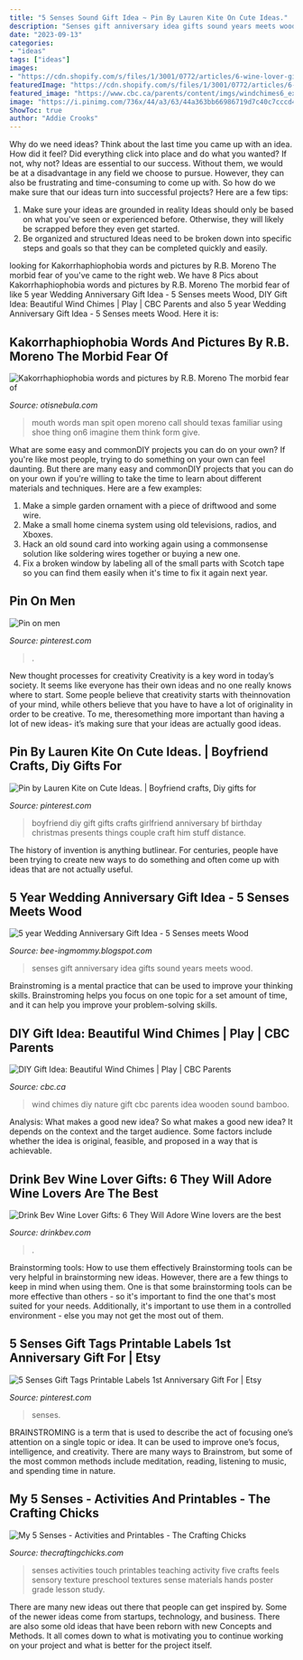 ```yaml
---
title: "5 Senses Sound Gift Idea ~ Pin By Lauren Kite On Cute Ideas."
description: "Senses gift anniversary idea gifts sound years meets wood"
date: "2023-09-13"
categories:
- "ideas"
tags: ["ideas"]
images:
- "https://cdn.shopify.com/s/files/1/3001/0772/articles/6-wine-lover-gifts-they-will-adore-124422_1200x1200.jpg?v=1618094905"
featuredImage: "https://cdn.shopify.com/s/files/1/3001/0772/articles/6-wine-lover-gifts-they-will-adore-124422_1200x1200.jpg?v=1618094905"
featured_image: "https://www.cbc.ca/parents/content/imgs/windchimes6_ext.jpg"
image: "https://i.pinimg.com/736x/44/a3/63/44a363bb66986719d7c40c7cccd47997.jpg"
ShowToc: true
author: "Addie Crooks"
---
```



Why do we need ideas?
Think about the last time you came up with an idea. How did it feel? Did everything click into place and do what you wanted? If not, why not?
Ideas are essential to our success. Without them, we would be at a disadvantage in any field we choose to pursue. However, they can also be frustrating and time-consuming to come up with. So how do we make sure that our ideas turn into successful projects? Here are a few tips: 

1) Make sure your ideas are grounded in reality 
Ideas should only be based on what you've seen or experienced before. Otherwise, they will likely be scrapped before they even get started. 
2) Be organized and structured 
Ideas need to be broken down into specific steps and goals so that they can be completed quickly and easily.

	

		
looking for Kakorrhaphiophobia words and pictures by R.B. Moreno The morbid fear of you've came to the right web. We have 8 Pics about Kakorrhaphiophobia words and pictures by R.B. Moreno The morbid fear of like 5 year Wedding Anniversary Gift Idea - 5 Senses meets Wood, DIY Gift Idea: Beautiful Wind Chimes | Play | CBC Parents and also 5 year Wedding Anniversary Gift Idea - 5 Senses meets Wood. Here it is:
		
    
## Kakorrhaphiophobia Words And Pictures By R.B. Moreno The Morbid Fear Of

<img loading=lazy src="http://www.otisnebula.com/otisnebula/ON6_RBMoreno_files/15-DSC_0503.jpg" onerror="this.onerror=null;this.src='https://tse1.mm.bing.net/th?id=OIP.ybZGiLFWeWBN1Uh5SJvLlgHaFk&amp;pid=15.1';" alt="Kakorrhaphiophobia words and pictures by R.B. Moreno The morbid fear of">

_Source: otisnebula.com_

>mouth words man spit open moreno call should texas familiar using shoe thing on6 imagine them think form give. 

	

What are some easy and commonDIY projects you can do on your own?
If you're like most people, trying to do something on your own can feel daunting. But there are many easy and commonDIY projects that you can do on your own if you're willing to take the time to learn about different materials and techniques. Here are a few examples:
1. Make a simple garden ornament with a piece of driftwood and some wire.
2. Make a small home cinema system using old televisions, radios, and Xboxes.
3. Hack an old sound card into working again using a commonsense solution like soldering wires together or buying a new one.
4. Fix a broken window by labeling all of the small parts with Scotch tape so you can find them easily when it's time to fix it again next year.

    
## Pin On Men

<img loading=lazy src="https://i.pinimg.com/736x/44/a3/63/44a363bb66986719d7c40c7cccd47997.jpg" onerror="this.onerror=null;this.src='https://tse4.mm.bing.net/th?id=OIP.KLoXlLXbGJO1kuGVOX0AWwHaLH&amp;pid=15.1';" alt="Pin on men">

_Source: pinterest.com_

>. 

	

New thought processes for creativity
Creativity is a key word in today’s society. It seems like everyone has their own ideas and no one really knows where to start. Some people believe that creativity starts with theinnovation of your mind, while others believe that you have to have a lot of originality in order to be creative. To me, theresomething more important than having a lot of new ideas- it’s making sure that your ideas are actually good ideas.

    
## Pin By Lauren Kite On Cute Ideas. | Boyfriend Crafts, Diy Gifts For

<img loading=lazy src="https://i.pinimg.com/originals/cd/09/ea/cd09eaead6ab01656bb8770ffe6d084b.jpg" onerror="this.onerror=null;this.src='https://tse4.mm.bing.net/th?id=OIP.bCwc9cJbsivLowVSnOkn_gHaJ4&amp;pid=15.1';" alt="Pin by Lauren Kite on Cute Ideas. | Boyfriend crafts, Diy gifts for">

_Source: pinterest.com_

>boyfriend diy gift gifts crafts girlfriend anniversary bf birthday christmas presents things couple craft him stuff distance. 

	

The history of invention is anything butlinear. For centuries, people have been trying to create new ways to do something and often come up with ideas that are not actually useful.

    
## 5 Year Wedding Anniversary Gift Idea - 5 Senses Meets Wood

<img loading=lazy src="https://1.bp.blogspot.com/-yJRdiwIjglo/XPVhulrNU1I/AAAAAAAAnJA/NtFqEQNoMUAbQjpxumw4neyMxEWxsQxEACKgBGAs/s1600/IMG_20190520_150917.jpg" onerror="this.onerror=null;this.src='https://tse2.mm.bing.net/th?id=OIP.4gh5xAUitzh9tY2N4pu1HwHaJ4&amp;pid=15.1';" alt="5 year Wedding Anniversary Gift Idea - 5 Senses meets Wood">

_Source: bee-ingmommy.blogspot.com_

>senses gift anniversary idea gifts sound years meets wood. 

	

Brainstroming is a mental practice that can be used to improve your thinking skills. Brainstroming helps you focus on one topic for a set amount of time, and it can help you improve your problem-solving skills.

    
## DIY Gift Idea: Beautiful Wind Chimes | Play | CBC Parents

<img loading=lazy src="https://www.cbc.ca/parents/content/imgs/windchimes6_ext.jpg" onerror="this.onerror=null;this.src='https://tse3.mm.bing.net/th?id=OIP.3A61GpeQfYj2Jh5bu0y9xgAAAA&amp;pid=15.1';" alt="DIY Gift Idea: Beautiful Wind Chimes | Play | CBC Parents">

_Source: cbc.ca_

>wind chimes diy nature gift cbc parents idea wooden sound bamboo. 

	

Analysis: What makes a good new idea?
So what makes a good new idea? It depends on the context and the target audience. Some factors include whether the idea is original, feasible, and proposed in a way that is achievable.

    
## Drink Bev Wine Lover Gifts: 6 They Will Adore Wine Lovers Are The Best

<img loading=lazy src="https://cdn.shopify.com/s/files/1/3001/0772/articles/6-wine-lover-gifts-they-will-adore-124422_1200x1200.jpg?v=1618094905" onerror="this.onerror=null;this.src='https://tse2.mm.bing.net/th?id=OIP.04axdIB38LFO8XshqHYmGgHaE8&amp;pid=15.1';" alt="Drink Bev Wine Lover Gifts: 6 They Will Adore Wine lovers are the best">

_Source: drinkbev.com_

>. 

	

Brainstorming tools: How to use them effectively
Brainstorming tools can be very helpful in brainstorming new ideas. However, there are a few things to keep in mind when using them. One is that some brainstorming tools can be more effective than others - so it's important to find the one that's most suited for your needs. Additionally, it's important to use them in a controlled environment - else you may not get the most out of them.

    
## 5 Senses Gift Tags Printable Labels 1st Anniversary Gift For | Etsy

<img loading=lazy src="https://i.pinimg.com/736x/ce/09/ce/ce09ceed5cfb377f2765f81221e89bf7.jpg" onerror="this.onerror=null;this.src='https://tse3.mm.bing.net/th?id=OIP.NZb7Lnn13Yg7TNOz-d15ugHaKe&amp;pid=15.1';" alt="5 Senses Gift Tags Printable Labels 1st Anniversary Gift For | Etsy">

_Source: pinterest.com_

>senses. 

	

BRAINSTROMING is a term that is used to describe the act of focusing one’s attention on a single topic or idea. It can be used to improve one’s focus, intelligence, and creativity. There are many ways to Brainstrom, but some of the most common methods include meditation, reading, listening to music, and spending time in nature.

    
## My 5 Senses - Activities And Printables - The Crafting Chicks

<img loading=lazy src="http://thecraftingchicks.com/wp-content/uploads/2015/08/IMG_0479.jpg" onerror="this.onerror=null;this.src='https://tse1.mm.bing.net/th?id=OIP.90Rjz9Wi1iQzuNBrQGstEgHaFj&amp;pid=15.1';" alt="My 5 Senses - Activities and Printables - The Crafting Chicks">

_Source: thecraftingchicks.com_

>senses activities touch printables teaching activity five crafts feels sensory texture preschool textures sense materials hands poster grade lesson study. 

	

There are many new ideas out there that people can get inspired by. Some of the newer ideas come from startups, technology, and business. There are also some old ideas that have been reborn with new Concepts and Methods. It all comes down to what is motivating you to continue working on your project and what is better for the project itself.

